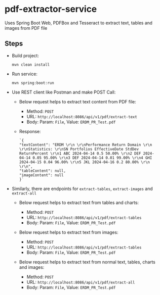 # pdf-extractor-service
Uses Spring Boot Web, PDFBox and Tesseract to extract text, tables and images from PDF file


## Steps

* Build project:

  `mvn clean install`


* Run service:

  `mvn spring:boot:run`


* Use REST client like Postman and make POST Call:

  * Below request helps to extract text content from PDF file:
    * Method: `POST`
    * URL: `http://localhost:8086/api/v1/pdf/extract-text`
    * Body: Param: `File`, Value: `ERDM_PR_Test.pdf`

  * Response:

        `{
        "textContent": "ERDM \r\n \r\nPerformance Return Domain \r\n \r\nStatistics: \r\nSN Portfolios EffectiveDate StdDev ReturnPercent \r\n1 ABC 2024-04-14 0.5 50.00% \r\n2 DEF 2024-04-14 0.05 95.00% \r\n3 DEF 2024-04-14 0.01 99.00% \r\n4 GHI 2024-04-15 0.04 96.00% \r\n5 JKL 2024-04-16 0.2 80.00% \r\n \r\n",
        "tableContent": null,
        "imageContent": null
        }`
  
* Similarly, there are endpoints for `extract-tables`, `extract-images` and `extract-all`  

  * Below request helps to extract text from tables and charts:
    * Method: `POST`
    * URL: `http://localhost:8086/api/v1/pdf/extract-tables`
    * Body: Param: `File`, Value: `ERDM_PR_Test.pdf`

  * Below request helps to extract text from images:
    * Method: `POST`
    * URL: `http://localhost:8086/api/v1/pdf/extract-tables`
    * Body: Param: `File`, Value: `ERDM_PR_Test.pdf`

  * Below request helps to extract text from normal text, tables, charts and images:
    * Method: `POST`
    * URL: `http://localhost:8086/api/v1/pdf/extract-all`
    * Body: Param: `File`, Value: `ERDM_PR_Test.pdf`
  


